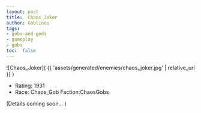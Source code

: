 ```yaml
---
layout: post
title:  Chaos_Joker
author: Goblinou
tags:
- gobs-and-gods
- gameplay
- gobs
toc:  false
---
```


![Chaos_Joker]( {{ 'assets/generated/enemies/chaos_joker.jpg' | relative_url }} )
- Rating: 1931
- Race: Chaos_Gob  Faction:ChaosGobs

(Details coming soon... )